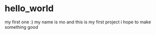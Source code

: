 # hello_world
my first one :) 
my name is mo and this is my first project 
i hope to make something good 
